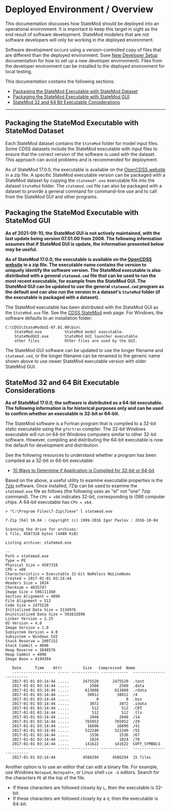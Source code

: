 # Deployed Environment / Overview #

This documentation discusses how StateMod should be deployed into an operational environment.
It is important to keep this target in sight as the end result of software development.
StateMod modelers that are not software developers will only be working in the deployed environment.

Software development occurs using a version-controlled copy of files that are different than the deployed environment.
Ssee [New Developer Setup](../dev-new/overview.md) documentation for how to set up a new developer environment).
Files from the developer environment can be installed to the deployed environment for local testing,

This documentation contains the following sections:

* [Packaging the StateMod Executable with StateMod Dataset](#packaging-the-statemod-executable-with-statemod-dataset)
* [Packaging the StateMod Executable with StateMod GUI](#packaging-the-statemod-executable-with-statemod-gui)
* [StateMod 32 and 64 Bit Executable Considerations](#statemod-32-and-64-bit-executable-considerations)

---------------

## Packaging the StateMod Executable with StateMod Dataset

Each StateMod dataset contains the `StateMod` folder for model input files.
Some CDSS datasets include the StateMod executable with input files to ensure that the correct version
of the software is used with the dataset.
This approach can avoid problems and is recommended for deployment.

As of StateMod 17.0.0, the executable is available on the
[OpenCDSS website](https://opencdss.state.co.us/statemod/) in a zip file.
A specific StateMod executable version can be packaged with a StateMod dataset by
copying the `statemod*.exe` executable file into the dataset `StateMod` folder.
The `statemod.cmd` file can also be packaged with a dataset to provide a general command
for command-line use and to call from the StateMod GUI and other programs.

## Packaging the StateMod Executable with StateMod GUI

**As of 2021-09-10, the StateMod GUI is not actively maintained, with the last update being version 07.01.00 from 2008.
The following information assumes that if StateMod GUI is update,
the information presented below may be useful.**

**As of StateMod 17.0.0, the executable is available on the
[OpenCDSS website](https://opencdss.state.co.us/statemod/) in a zip file.
The executable name contains the version to uniquely identify the software version.
The StateMod executable is also distributed with a general `statemod.cmd` file
that can be used to run the most recent executable, for example from the StateMod GUI.
The StateMod GUI can be updated to use the general `statemod.cmd` program
as the default and can also run the version in a dataset's `StateMod` folder
(if the executable is packaged with a dataset).**

The StateMod executable has been distributed with the StateMod GUI as the `StateMod.exe` file.
See the [CDSS StateMod](https://cdss.colorado.gov/software/statemod) web page.
For Windows, the software defaults to an installation folder: 

```
C:\CDSS\StateModGUI-07.01.00\bin\
    StateMod.exe          StateMod model executable.
    StateModGUI.exe       StateMod GUI launcher executable.
    other files           Other files are used by the GUI.
```

The StateMod GUI software can be updated to use the longer filename and `statemod.cmd`,
or the longer filename can be renamed to the generic name shown above
to use newer StateMod executable version with older StateMod GUI.

## StateMod 32 and 64 Bit Executable Considerations ##

**As of StateMod 17.0.0, the software is distributed as a 64-bit executable.
The following information is for historical purposes only and can be used to confirm whether an executable is 32-bit or 64-bit.**

The StateMod software is a Fortran program that is compiled to a 32-bit static executable using the `gfortran` compiler.
The 32-bit Windows executable will run on 64-bit Windows computers similar to other 32-bit software.
However, compiling and distributing the 64-bit executable is now the default for development and distribution.

See the following resources to understand whether a program has been compiled as a 32-bit or 64-bit executable:

* [10 Ways to Determine if Application is Compiled for 32-bit or 64-bit](https://www.raymond.cc/blog/determine-application-compiled-32-64-bit/)

Based on the above, a useful utility to examine executable properties is the [7zip](http://www.7-zip.org/download.html) software.
Once installed, 7Zip can be used to examine the `statemod.exe` file as follows (the following uses an "el" not "one" 7zip command).
The `CPU = x86` indicates 32-bit, corresponding to i386 computer chips.  A 64-bit executable has `CPU = x64`.

```text
> "C:\Program Files\7-Zip\7zexe" l statemod.exe

7-Zip [64] 16.04 : Copyright (c) 1999-2016 Igor Pavlov : 2016-10-04

Scanning the drive for archives:
1 file, 4587318 bytes (4480 KiB)

Listing archive: statemod.exe

--
Path = statemod.exe
Type = PE
Physical Size = 4587318
CPU = x86
Characteristics = Executable 32-bit NoRelocs NoLineNums
Created = 2017-01-01 03:14:44
Headers Size = 1024
Checksum = 4635747
Image Size = 596111360
Section Alignment = 4096
File Alignment = 512
Code Size = 2475520
Initialized Data Size = 3134976
Uninitialized Data Size = 591632896
Linker Version = 2.25
OS Version = 4.0
Image Version = 1.0
Subsystem Version = 4.0
Subsystem = Windows CUI
Stack Reserve = 2097152
Stack Commit = 4096
Heap Reserve = 1048576
Heap Commit = 4096
Image Base = 4194304

   Date      Time    Attr         Size   Compressed  Name
   ------------------- ----- ------------ ------------  ------------------------
   2017-01-01 03:14:44 .....      2475520      2475520  .text
   2017-01-01 03:14:44 .....         2560         2560  .data
   2017-01-01 03:14:44 .....       613888       613888  .rdata
   2017-01-01 03:14:44 .....        38912        38912  /4
   2017-01-01 03:14:44 .....            0            0  .bss
   2017-01-01 03:14:44 .....         3072         3072  .idata
   2017-01-01 03:14:44 .....          512          512  .CRT
   2017-01-01 03:14:44 .....          512          512  .tls
   2017-01-01 03:14:44 .....         2048         2048  /14
   2017-01-01 03:14:44 .....       765952       765952  /29
   2017-01-01 03:14:44 .....        16896        16896  /41
   2017-01-01 03:14:44 .....       522240       522240  /55
   2017-01-01 03:14:44 .....         1536         1536  /67
   2017-01-01 03:14:44 .....         1024         1024  /78
   2017-01-01 03:14:44 .....       141622       141622  COFF_SYMBOLS
   ------------------- ----- ------------ ------------  ------------------------
   2017-01-01 03:14:44            4586294      4586294  15 files
```

Another option is to use an editor that can edit a binary file. 
For example, use Windows `Notepad`, `Notepad++`, or Linux shell `vim -b` editors.
Search for the characters `PE` at the top of the file.

* If these characters are followed closely by `L`, then the executable is 32-bit.
* If these characters are followed closely by a `d`, then the executable is 64-bit.
